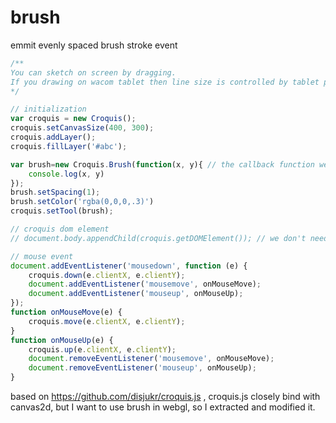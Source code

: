 # brush
emmit evenly spaced brush stroke event

```javascript
/**
You can sketch on screen by dragging.
If you drawing on wacom tablet then line size is controlled by tablet pressure.
*/

// initialization
var croquis = new Croquis();
croquis.setCanvasSize(400, 300);
croquis.addLayer();
croquis.fillLayer('#abc');

var brush=new Croquis.Brush(function(x, y){ // the callback function we need
	console.log(x, y)
});
brush.setSpacing(1);
brush.setColor('rgba(0,0,0,.3)')
croquis.setTool(brush);

// croquis dom element
// document.body.appendChild(croquis.getDOMElement()); // we don't need the canvas any more

// mouse event
document.addEventListener('mousedown', function (e) {
    croquis.down(e.clientX, e.clientY);
    document.addEventListener('mousemove', onMouseMove);
    document.addEventListener('mouseup', onMouseUp);
});
function onMouseMove(e) {
    croquis.move(e.clientX, e.clientY);
}
function onMouseUp(e) {
    croquis.up(e.clientX, e.clientY);
    document.removeEventListener('mousemove', onMouseMove);
    document.removeEventListener('mouseup', onMouseUp);
}
```

based on https://github.com/disjukr/croquis.js , croquis.js closely bind with canvas2d, but I want to use brush in webgl, so I extracted and modified it.
